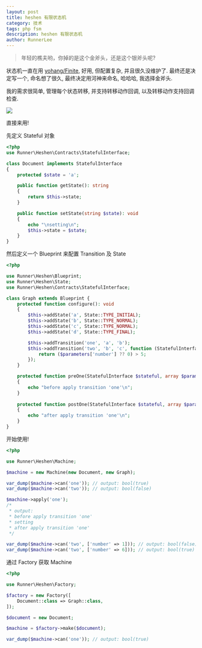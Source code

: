 ```yaml
---
layout: post
title: heshen 有限状态机
category: 技术
tags: php fsm
description: heshen 有限状态机
author: RunnerLee
---
```


> 年轻的樵夫哟，你掉的是这个金斧头，还是这个银斧头呢?

状态机一直在用 [yohang/Finite](https://github.com/yohang/Finite), 好用, 但配置复杂, 并且很久没维护了. 最终还是决定写一个, 命名想了很久, 最终决定用河神来命名, 哈哈哈, 我选择金斧头.

我的需求很简单, 管理每个状态转移, 并支持转移动作回调, 以及转移动作支持回调检查.

![](http://oupjptv0d.bkt.gdipper.com//heshen/fsm.png)

直接来用!

先定义 Stateful 对象

```php
<?php
use Runner\Heshen\Contracts\StatefulInterface;

class Document implements StatefulInterface
{
    protected $state = 'a';

    public function getState(): string
    {
        return $this->state;
    }

    public function setState(string $state): void
    {
        echo "\nsetting\n";
        $this->state = $state;
    }
}

```

然后定义一个 Blueprint 来配置 Transition 及 State
```php
<?php

use Runner\Heshen\Blueprint;
use Runner\Heshen\State;
use Runner\Heshen\Contracts\StatefulInterface;

class Graph extends Blueprint {
    protected function configure(): void
    {
        $this->addState('a', State::TYPE_INITIAL);
        $this->addState('b', State::TYPE_NORMAL);
        $this->addState('c', State::TYPE_NORMAL);
        $this->addState('d', State::TYPE_FINAL);

        $this->addTransition('one', 'a', 'b');
        $this->addTransition('two', 'b', 'c', function (StatefulInterface $stateful, array $parameters) {
            return ($parameters['number'] ?? 0) > 5;
        });
    }

    protected function preOne(StatefulInterface $stateful, array $parameters = [])
    {
        echo "before apply transition 'one'\n";
    }
    
    protected function postOne(StatefulInterface $stateful, array $parameters = [])
    {
        echo "after apply transition 'one'\n";
    }
}
```

开始使用!
```php
<?php

use Runner\Heshen\Machine;

$machine = new Machine(new Document, new Graph);

var_dump($machine->can('one')); // output: bool(true)
var_dump($machine->can('two')); // output: bool(false)

$machine->apply('one');
/*
 * output:
 * before apply transition 'one'
 * setting
 * after apply transition 'one'
 */

var_dump($machine->can('two', ['number' => 1])); // output: bool(false)
var_dump($machine->can('two', ['number' => 6])); // output: bool(true)

```

通过 Factory 获取 Machine
```php
<?php

use Runner\Heshen\Factory;

$factory = new Factory([
    Document::class => Graph::class,
]);

$document = new Document;

$machine = $factory->make($document);

var_dump($machine->can('one')); // output: bool(true)
```

